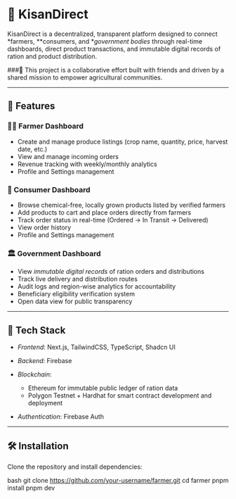 # 🌾 KisanDirect

KisanDirect is a decentralized, transparent platform designed to connect *farmers, **consumers, and **government bodies* through real-time dashboards, direct product transactions, and immutable digital records of ration and product distribution.

###👥 This project is a collaborative effort built with friends and driven by a shared mission to empower agricultural communities.


---

## 🚀 Features

### 👨‍🌾 Farmer Dashboard

* Create and manage produce listings (crop name, quantity, price, harvest date, etc.)
* View and manage incoming orders
* Revenue tracking with weekly/monthly analytics
* Profile and Settings management

### 🛒 Consumer Dashboard

* Browse chemical-free, locally grown products listed by verified farmers
* Add products to cart and place orders directly from farmers
* Track order status in real-time (Ordered → In Transit → Delivered)
* View order history
* Profile and Settings management

### 🏛 Government Dashboard

* View *immutable digital records* of ration orders and distributions
* Track live delivery and distribution routes
* Audit logs and region-wise analytics for accountability
* Beneficiary eligibility verification system
* Open data view for public transparency

---

## 🧱 Tech Stack

* *Frontend*: Next.js, TailwindCSS, TypeScript, Shadcn UI
* *Backend*: Firebase
* *Blockchain*:

  * Ethereum for immutable public ledger of ration data
  * Polygon Testnet + Hardhat for smart contract development and deployment
* *Authentication*: Firebase Auth

---

## 🛠 Installation

Clone the repository and install dependencies:

bash
git clone https://github.com/your-username/farmer.git
cd farmer
pnpm install
pnpm dev
